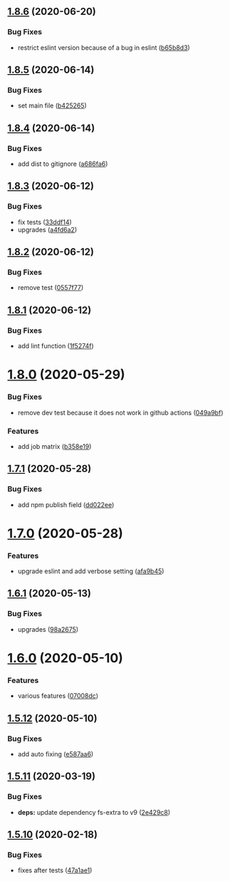 ## [1.8.6](https://github.com/dword-design/base-config-node/compare/v1.8.5...v1.8.6) (2020-06-20)


### Bug Fixes

* restrict eslint version because of a bug in eslint ([b65b8d3](https://github.com/dword-design/base-config-node/commit/b65b8d3befa2db78863004127478d2ab3c4ea824))

## [1.8.5](https://github.com/dword-design/base-config-node/compare/v1.8.4...v1.8.5) (2020-06-14)


### Bug Fixes

* set main file ([b425265](https://github.com/dword-design/base-config-node/commit/b425265e6a5f8e8585ee15121033b89f20426103))

## [1.8.4](https://github.com/dword-design/base-config-node/compare/v1.8.3...v1.8.4) (2020-06-14)


### Bug Fixes

* add dist to gitignore ([a686fa6](https://github.com/dword-design/base-config-node/commit/a686fa6f2c30fde63b87c780e1a2cfb9e4083684))

## [1.8.3](https://github.com/dword-design/base-config-node/compare/v1.8.2...v1.8.3) (2020-06-12)


### Bug Fixes

* fix tests ([33ddf14](https://github.com/dword-design/base-config-node/commit/33ddf1498acbbf540dbe719a4bdecb15dd62ffd0))
* upgrades ([a4fd6a2](https://github.com/dword-design/base-config-node/commit/a4fd6a241234c06d60ede1a5a2718c17c49b90af))

## [1.8.2](https://github.com/dword-design/base-config-node/compare/v1.8.1...v1.8.2) (2020-06-12)


### Bug Fixes

* remove test ([0557f77](https://github.com/dword-design/base-config-node/commit/0557f772be2b2b930c34205e5b5775172cf692f3))

## [1.8.1](https://github.com/dword-design/base-config-node/compare/v1.8.0...v1.8.1) (2020-06-12)


### Bug Fixes

* add lint function ([1f5274f](https://github.com/dword-design/base-config-node/commit/1f5274f65584e3c475d6fb922256b5f19a7b4c9b))

# [1.8.0](https://github.com/dword-design/base-config-node/compare/v1.7.1...v1.8.0) (2020-05-29)


### Bug Fixes

* remove dev test because it does not work in github actions ([049a9bf](https://github.com/dword-design/base-config-node/commit/049a9bfc77282fcf4bac7d682de868ab9665f917))


### Features

* add job matrix ([b358e19](https://github.com/dword-design/base-config-node/commit/b358e190979397ae0d782da7b904f171d896041e))

## [1.7.1](https://github.com/dword-design/base-config-node/compare/v1.7.0...v1.7.1) (2020-05-28)


### Bug Fixes

* add npm publish field ([dd022ee](https://github.com/dword-design/base-config-node/commit/dd022eebd05d70936d9152b85c768bf846de14cf))

# [1.7.0](https://github.com/dword-design/base-config-node/compare/v1.6.1...v1.7.0) (2020-05-28)


### Features

* upgrade eslint and add verbose setting ([afa9b45](https://github.com/dword-design/base-config-node/commit/afa9b451138d75909b0831ec006f84c1fe804afd))

## [1.6.1](https://github.com/dword-design/base-config-node/compare/v1.6.0...v1.6.1) (2020-05-13)


### Bug Fixes

* upgrades ([98a2675](https://github.com/dword-design/base-config-node/commit/98a26757802a9ae17cbc91d0985aeace3931837f))

# [1.6.0](https://github.com/dword-design/base-config-node/compare/v1.5.12...v1.6.0) (2020-05-10)


### Features

* various features ([07008dc](https://github.com/dword-design/base-config-node/commit/07008dca6f7b43c975ebce58c15935def739418f))

## [1.5.12](https://github.com/dword-design/base-config-node/compare/v1.5.11...v1.5.12) (2020-05-10)


### Bug Fixes

* add auto fixing ([e587aa6](https://github.com/dword-design/base-config-node/commit/e587aa686886b4bb5259a7c294d1a76aa9bc7d78))

## [1.5.11](https://github.com/dword-design/base-config-node/compare/v1.5.10...v1.5.11) (2020-03-19)


### Bug Fixes

* **deps:** update dependency fs-extra to v9 ([2e429c8](https://github.com/dword-design/base-config-node/commit/2e429c84c8b9d7a6668a681fa97a83eadbdcd133))

## [1.5.10](https://github.com/dword-design/base-config-node/compare/v1.5.9...v1.5.10) (2020-02-18)


### Bug Fixes

* fixes after tests ([47a1ae1](https://github.com/dword-design/base-config-node/commit/47a1ae1b963059e5303124076dad5f86ba38cb28))
